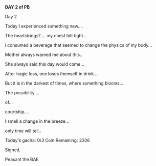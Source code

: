 <!-- title: Bae's Journal Entry: Day 2 -->

**DAY 2 of PB**

Day 2

Today I experienced something new....

The heartstrings?....
my chest felt tight...

i consumed a beverage that seemed to change the physics of my body...

Mother always warned me about this..

She always said this day would come...

After tragic loss, one loses themself in drink...

But it is in the darkest of times, where something blooms...

The possibility....

of...

courtship....

I smell a change in the breeze...

only time will tell..

Today's gacha: 0/3
Coin Remaining: 2306

Signed,

Peasant the BAE
